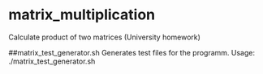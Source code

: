 # matrix_multiplication
Calculate product of two matrices (University homework)

##matrix_test_generator.sh
Generates test files for the programm.
Usage:  ./matrix_test_generator.sh <size ot matrix>

